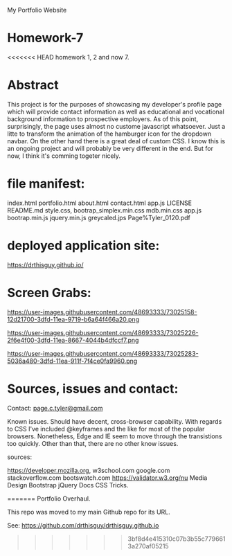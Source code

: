 My Portfolio Website


# Homework-7
<<<<<<< HEAD
homework 1, 2 and now 7.


# Abstract

This project is for the purposes of showcasing my developer's profile page which will provide contact information as well as educational and vocational background information to prospective employers.  As of this point, surprisingly, the page uses almost no custome javascript whatsoever.  Just a litte to transform the animation of the hamburger icon for the dropdown navbar.  On the other hand there is a great deal of custom CSS. I know this is an ongoing project and will probably be very different in the end.  But for now, I think it's comming togeter nicely.  

# file manifest:

index.html
portfolio.html
about.html
contact.html
app.js 
LICENSE 
README.md 
style.css,
bootrap_simplex.min.css
mdb.min.css
app.js
bootrap.min.js
jquery.min.js
greycaled.jps
Page%Tyler_0120.pdf


# deployed application site:


https://drthisguy.github.io/


# Screen Grabs:
https://user-images.githubusercontent.com/48693333/73025158-12d21700-3dfd-11ea-9719-b6a64f466a20.png

https://user-images.githubusercontent.com/48693333/73025226-2f6e4f00-3dfd-11ea-8667-4044b4dfccf7.png

https://user-images.githubusercontent.com/48693333/73025283-5036a480-3dfd-11ea-911f-7f4ce0fa9960.png


# Sources, issues and contact:

Contact: page.c.tyler@gmail.com

Known issues.
Should have decent, cross-browser capability. With regards to CSS I've included @keyframes and the like for most of the popular browsers. Nonetheless, Edge and IE seem to move through the transistions too quickly. Other than that, there are no other know issues. 

sources:

https://developer.mozilla.org, 
w3school.com 
google.com 
stackoverflow.com
bootswatch.com
https://validator.w3.org/nu
Media Design Bootstrap
jQuery Docs
CSS Tricks.


=======
Portfolio Overhaul.


This repo was moved to my main Github repo for its URL. 

See:  https://github.com/drthisguy/drthisguy.github.io
>>>>>>> 3bf8d4e415310c07b3b55c7796613a270af05215
